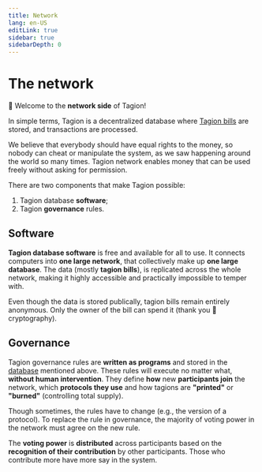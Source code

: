```yaml
---
title: Network
lang: en-US
editLink: true
sidebar: true
sidebarDepth: 0
---
```


# The network

👋 Welcome to the **network side** of Tagion!

In simple terms, Tagion is a decentralized database where [Tagion bills](/money/) are stored, and transactions are processed. 

We believe that everybody should have equal rights to the money, so nobody can cheat or manipulate the system, as we saw happening around the world so many times. Tagion network enables money that can be used freely without asking for permission.

There are two components that make Tagion possible:

1. Tagion database **software**;
2. Tagion **governance** rules.

## Software

**Tagion database software** is free and available for all to use. It connects computers into **one large network**, that collectively make up **one large database**. The data (mostly **tagion bills**), is replicated across the whole network, making it highly accessible and practically impossible to temper with.

Even though the data is stored publically, tagion bills remain entirely anonymous. Only the owner of the bill can spend it (thank you 🙏 cryptography).

## Governance

Tagion governance rules are **written as programs** and stored in the [database](#software) mentioned above. These rules will execute no matter what, **without human intervention**. They define **how** new **participants join** the network, which **protocols they use** and how tagions are **"printed"** or **"burned"** (controlling total supply).

Though sometimes, the rules have to change (e.g., the version of a protocol). To replace the rule in governance, the majority of voting power in the network must agree on the new rule. 

The **voting power** is **distributed** across participants based on the **recognition of their contribution** by other participants. Those who contribute more have more say in the system.

